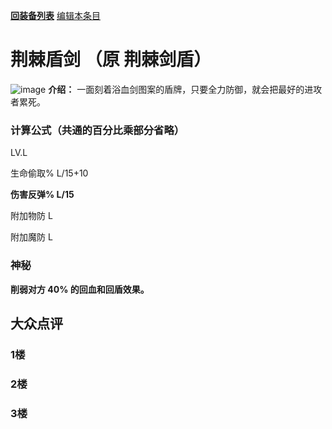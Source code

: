 [**回装备列表**](index.md)  [编辑本条目](https://github.com/GuguTown/Wiki/edit/main/equip/荆棘盾剑.md) 
# 荆棘盾剑 （原 荆棘剑盾）
![image](https://user-images.githubusercontent.com/35645329/193962170-3b268797-a479-4efd-859b-f48802ab6873.png) **介绍：** 一面刻着浴血剑图案的盾牌，只要全力防御，就会把最好的进攻者累死。   
### 计算公式（共通的百分比乘部分省略）
LV.L   

生命偷取% L/15+10   

**伤害反弹% L/15**

附加物防 L     

附加魔防 L     

### 神秘
**削弱对方 40% 的回血和回盾效果。**

## 大众点评
### 1楼

### 2楼 

### 3楼 
